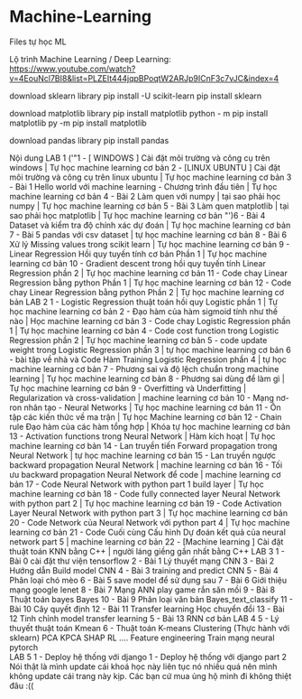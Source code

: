 # Machine-Learning
Files tự học ML

Lộ trình Machine Learning / Deep Learning:
https://www.youtube.com/watch?v=4EouNcl7BI8&list=PLZEIt444jqpBPoqtW2ARJp9ICnF3c7vJC&index=4

download sklearn library
    pip install -U scikit-learn
    pip install sklearn

download matplotlib library
    pip install matplotlib
    python - m pip install matplotlib
    py -m pip install matplotlib

download pandas library
    pip install pandas

Nội dung
LAB 1
('"1 - [ WINDOWS ] Cài đặt môi trường và công cụ trên windows | Tự học machine learning cơ bản
2 - [LINUX UBUNTU ] Cài đặt môi trường và công cụ trên linux ubuntu | Tự học machine learning cơ bản
3 - Bài 1 Hello world với machine learning - Chương trình đầu tiên | Tự học machine learning cơ bản
4 - Bài 2 Làm quen với numpy | tại sao phải học numpy | Tự học machine learning cơ bản
5 - Bài 3 Làm quen matplotlib | tại sao phải học matplotlib | Tự học machine learning cơ bản
"')6 - Bài 4 Dataset và kiểm tra độ chính xác dự đoán | Tự học machine learning cơ bản
7 - Bài 5 pandas với csv dataset | tự học machine learning cơ bản
8 - Bài 6 Xử lý Missing values trong scikit learn | Tự học machine learning cơ bản
9 - Linear Regression Hồi quy tuyến tính cơ bản Phần 1 | Tự học machine learning cơ bản
10 - Gradient descent trong hồi quy tuyến tính Linear Regression phần 2 | Tự học machine learning cơ bản
11 - Code chay Linear Regression bằng python Phần 1 | Tự học machine learning cơ bản
12 - Code chay Linear Regression bằng python Phần 2 | Tự học machine learning cơ bản
LAB 2
1 - Logistic Regression thuật toán hồi quy Logistic phần 1 | Tự học machine learning cơ bản
2 - Đạo hàm của hàm sigmoid tính như thế nào | Học machine learning cơ bản
3 - Code chay Logistic Regression phần 1 | Tự học machine learning cơ bản
4 - Code cost function trong Logistic Regression phần 2 | Tự học machine learning cơ bản
5 - code update weight trong Logistic Regression phần 3 | tự học machine learning cơ bản
6 - bài tập về nhà và Code Hàm Training Logistic Regression phần 4 | tự học machine learning cơ bản
7 - Phương sai và độ lệch chuẩn trong machine learning | Tự học machine learning cơ bản
8 - Phương sai dùng để làm gì | Tự học machine learning cơ bản
9 - Overfitting và Underfitting | Regularization và cross-validation | machine learning cơ bản
10 - Mạng nơ-ron nhân tạo - Neural Networks | Tự học machine learning cơ bản
11 - Ôn tập các kiến thức về ma trận | Tự học Machine learning cơ bản
12 - Chain rule Đạo hàm của các hàm tổng hợp | Khóa tự học machine learning cơ bản
13 - Activation functions trong Neural Network | Hàm kích hoạt | Tự học machine learning cơ bản
14 - Lan truyền tiến Forward propagation trong Neural Network | tự học machine learning cơ bản
15 - Lan truyền ngược backward propagation Neural Network | machine learning cơ bản
16 - Tối ưu backward propagation Neural Network để code | machine learning cơ bản
17 - Code Neural Network with python part 1 build layer | Tự học machine learning cơ bản
18 - Code fully connected layer Neural Network with python part 2 | Tự học machine learning cơ bản
19 - Code Activation Layer Neural Network with python part 3 | Tự học machine learning cơ bản
20 - Code Network của Neural Network với python part 4 | Tự học machine learning cơ bản
21 - Code Cuối cùng Cấu hình Dự đoán kết quả của neural network part 5 | machine learning cơ bản
22 - [Machine learning ] Cài đặt thuật toán KNN bằng C++ | người láng giềng gần nhất bằng C++
LAB 3
1 - Bài 0 cài đặt thư viện tensorflow
2 - Bài 1 Lý thuyết mạng CNN
3 - Bài 2 Hướng dẫn Build model CNN
4 - Bài 3 training and predict CNN
5 - Bài 4 Phân loại chó mèo
6 - Bài 5 save model để sử dụng sau
7 - Bài 6 Giới thiệu mạng google lenet
8 - Bài 7 Mạng ANN play game rắn săn mồi
9 - Bài 8 Thuật toán bayes Bayes
10 - Bài 9 Phân loại văn bản Bayes_text_classify
11 - Bài 10 Cây quyết định
12 - Bài 11 Transfer learning Học chuyển đổi
13 - Bài 12 Tinh chỉnh model transfer learning
5 - Bài 13 RNN cơ bản
LAB 4
5 - Lý thuyết thuật toán Kmean
6 - Thuật toán K-means Clustering (Thực hành với sklearn)
PCA 
KPCA
SHAP
RL 
....
Feature engineering
Train mạng neural
pytorch  
LAB 5
1 - Deploy hệ thống với django
1 - Deploy hệ thống với django part 2
Nói thật là mình update cái khoá học này liên tục nó nhiều quá nên mình không update cái trang này kịp. Các bạn cứ mua ủng hộ mình đi không thiệt đâu :(( 